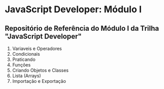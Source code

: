 <h1>JavaScript Developer: Módulo I</h1>
<h2>Repositório de Referência do Módulo I da Trilha "JavaScript Developer"</h2>

<ol>
    <li>Variaveis e Operadores</li>
    <li>Condicionais</li>
    <li>Praticando</li>
    <li>Funções</li>
    <li>Criando Objetos e Classes</li>
    <li>Lista (Arrays)</li>
    <li>Importação e Exportação</li>
</ol>